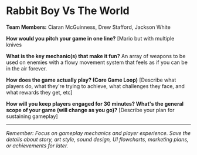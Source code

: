# Rabbit Boy Vs The World 

**Team Members:** Ciaran McGuinness, Drew Stafford, Jackson White

**How would you pitch your game in one line?**
[Mario but with multiple knives 

**What is the key mechanic(s) that make it fun?**
An array of weapons to be used on enemies with a flowy movement system that feels as if you can be in the air forever.

**How does the game actually play? (Core Game Loop)**
[Describe what players do, what they're trying to achieve, what challenges they face, and what rewards they get, etc]

**How will you keep players engaged for 30 minutes? What's the general scope of your game (will change as you go)?**
[Describe your plan for sustaining gameplay]

---
*Remember: Focus on gameplay mechanics and player experience. Save the details about story, art style, sound design, UI flowcharts, marketing plans, or achievements for later.*
